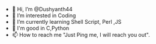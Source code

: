 - 👋 Hi, I’m @Dushyanth44
- 👀 I’m interested in Coding
- 🌱 I’m currently learning Shell Script, Perl ,JS
- 💞️ I'm good in C,Python
- 📫 How to reach me "Just Ping me, I will reach you out".

<!---
Dushyanth44/Dushyanth44 is a ✨ special ✨ repository because its `README.md` (this file) appears on your GitHub profile.
You can click the Preview link to take a look at your changes.
--->
